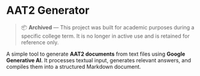 # AAT2 Generator

> 📦 **Archived** — This project was built for academic purposes during a specific college term. It is no longer in active use and is retained for reference only.

A simple tool to generate **AAT2 documents** from text files using **Google Generative AI**. It processes textual input, generates relevant answers, and compiles them into a structured Markdown document.

